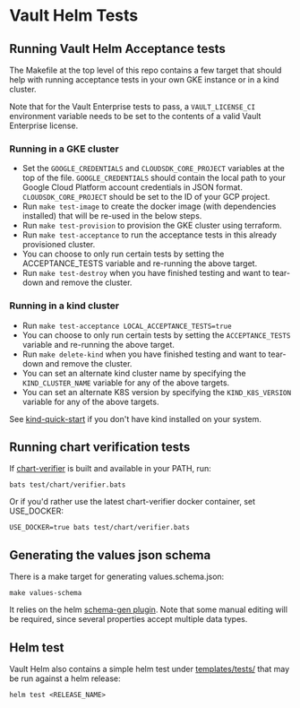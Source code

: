 # Vault Helm Tests

## Running Vault Helm Acceptance tests

The Makefile at the top level of this repo contains a few target that should help with running acceptance tests in your own GKE instance or in a kind cluster.

Note that for the Vault Enterprise tests to pass, a `VAULT_LICENSE_CI` environment variable needs to be set to the contents of a valid Vault Enterprise license.

### Running in a GKE cluster

* Set the `GOOGLE_CREDENTIALS` and `CLOUDSDK_CORE_PROJECT` variables at the top of the file. `GOOGLE_CREDENTIALS` should contain the local path to your Google Cloud Platform account credentials in JSON format. `CLOUDSDK_CORE_PROJECT` should be set to the ID of your GCP project.
* Run `make test-image` to create the docker image (with dependencies installed) that will be re-used in the below steps.
* Run `make test-provision` to provision the GKE cluster using terraform.
* Run `make test-acceptance` to run the acceptance tests in this already provisioned cluster.
* You can choose to only run certain tests by setting the ACCEPTANCE_TESTS variable and re-running the above target.
* Run `make test-destroy` when you have finished testing and want to tear-down and remove the cluster.

### Running in a kind cluster

* Run `make test-acceptance LOCAL_ACCEPTANCE_TESTS=true`
* You can choose to only run certain tests by setting the `ACCEPTANCE_TESTS` variable and re-running the above target.
* Run `make delete-kind` when you have finished testing and want to tear-down and remove the cluster.
* You can set an alternate kind cluster name by specifying the `KIND_CLUSTER_NAME` variable for any of the above targets.
* You can set an alternate K8S version by specifying the `KIND_K8S_VERSION` variable for any of the above targets.

See [kind-quick-start](https://kind.sigs.k8s.io/docs/user/quick-start/) if you don't have kind installed on your system.

## Running chart verification tests

If [chart-verifier](https://github.com/redhat-certification/chart-verifier) is built and available in your PATH, run:

    bats test/chart/verifier.bats

Or if you'd rather use the latest chart-verifier docker container, set
USE_DOCKER:

    USE_DOCKER=true bats test/chart/verifier.bats

## Generating the values json schema

There is a make target for generating values.schema.json:

    make values-schema

It relies on the helm [schema-gen plugin][schema-gen]. Note that some manual
editing will be required, since several properties accept multiple data types.

[schema-gen]: https://github.com/karuppiah7890/helm-schema-gen

## Helm test

Vault Helm also contains a simple helm test under
[templates/tests/](../templates/tests/) that may be run against a helm release:

    helm test <RELEASE_NAME>
